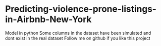 # Predicting-violence-prone-listings-in-Airbnb-New-York
Model in python
Some columns in the dataset have been simulated and dont exist in the real dataset
Follow me on github if you like this project
